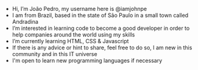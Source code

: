 - Hi, I’m João Pedro, my username here is @iamjohnpe
- I am from Brazil, based in the state of São Paulo in a small town called Andradina 
-  I’m interested in learning code to become a good developer in order to help companies around the world using my skills
-  I’m currently learning HTML, CSS & Javascript
-  If there is any advice or hint to share, feel free to do so, I am new in this community and in this IT universe
- I'm open to learn new programming languages if necessary

<!---
iamjohnpe/iamjohnpe is a ✨ special ✨ repository because its `README.md` (this file) appears on your GitHub profile.
You can click the Preview link to take a look at your changes.
--->
